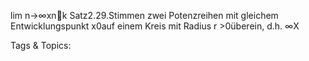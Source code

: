 lim
n→∞xnk
Satz2.29.Stimmen zwei Potenzreihen mit gleichem Entwicklungspunkt x0auf einem Kreis mit Radius
r >0überein, d.h.
∞X

   Tags & Topics:
   